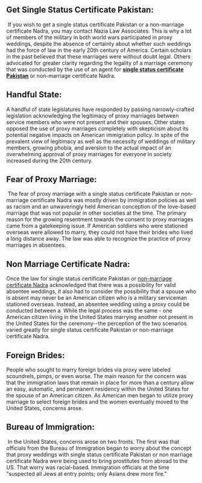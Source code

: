 <h2>Get Single Status Certificate Pakistan:</h2>
<p>&nbsp;If you wish to get a single status certificate Pakistan or a non-marriage certificate Nadra, you may contact Nazia Law Associates. This is why a lot of members of the military in both world wars participated in proxy weddings, despite the absence of certainty about whether such weddings had the force of law in the early 20th century of America. Certain scholars in the past believed that these marriages were without doubt legal. Others advocated for greater clarity regarding the legality of a marriage ceremony that was conducted by the use of an agent for <strong><a href="https://www.familycaselawyer.com/unmarried-single-status-certificate-pakistan/">single status certificate Pakistan</a></strong> or non-marriage certificate Nadra.</p>
<h2>Handful State:</h2>
<p>A handful of state legislatures have responded by passing narrowly-crafted legislation acknowledging the legitimacy of proxy marriages between service members who were not present and their spouses. Other states opposed the use of proxy marriages completely with skepticism about its potential negative impacts on American immigration policy. In spite of the prevalent view of legitimacy as well as the necessity of weddings of military members, growing phobia, and aversion to the actual impact of an overwhelming approval of proxy marriages for everyone in society increased during the 20th century.</p>
<h2>Fear of Proxy Marriage:</h2>
<p>&nbsp;The fear of proxy marriage with a single status certificate Pakistan or non-marriage certificate Nadra was mostly driven by immigration policies as well as racism and an unwaveringly held American conception of the love-based marriage that was not popular in other societies at the time. The primary reason for the growing resentment towards the consent to proxy marriages came from a gatekeeping issue. If American soldiers who were stationed overseas were allowed to marry, they could not have their brides who lived a long distance away. The law was able to recognize the practice of proxy marriages in absentees.</p>
<h2>Non Marriage Certificate Nadra:</h2>
<p>Once the law for single status certificate Pakistan or <a href="https://www.lawyerinlahore.com/certificate-no-impediment-marriage-pakistan/">non-marriage certificate Nadra</a> acknowledged that there was a possibility for valid absentee weddings, it also had to consider the possibility that a spouse who is absent may never be an American citizen who is a military serviceman stationed overseas. Instead, an absentee wedding using a proxy could be conducted between a &nbsp;While the legal process was the same - one American citizen living in the United States marrying another not present in the United States for the ceremony--the perception of the two scenarios varied greatly for single status certificate Pakistan or non-marriage certificate Nadra.</p>
<h2>Foreign Brides:</h2>
<p>People who sought to marry foreign brides via proxy were labeled scoundrels, pimps, or even worse. The main reason for the concern was that the immigration laws that remain in place for more than a century allow an easy, automatic, and permanent residency within the United States for the spouse of an American citizen. As American men began to utilize proxy marriage to select foreign brides and the women eventually moved to the United States, concerns arose.</p>
<h2>Bureau of Immigration:</h2>
<p>&nbsp;In the United States, concerns arose on two fronts. The first was that officials from the Bureau of Immigration began to worry about the concept that proxy weddings with single status certificate Pakistan or non marriage certificate Nadra were being used to bring prostitutes from abroad to the US. That worry was racial-based. Immigration officials at the time "suspected all Jews at entry points; only Asians drew more fire."</p>
